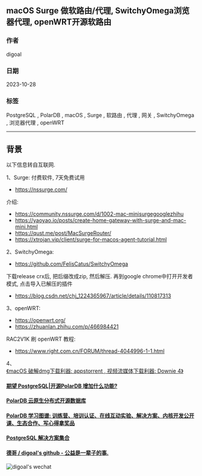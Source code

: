 ## macOS Surge 做软路由/代理, SwitchyOmega浏览器代理, openWRT开源软路由   
      
### 作者      
digoal      
      
### 日期      
2023-10-28      
      
### 标签      
PostgreSQL , PolarDB , macOS , Surge , 软路由 , 代理 , 网关 , SwitchyOmega , 浏览器代理 , openWRT        
      
----      
      
## 背景    
以下信息转自互联网.  
  
1、Surge:  付费软件, 7天免费试用   
- https://nssurge.com/   
  
介绍:   
- https://community.nssurge.com/d/1002-mac-minisurgegooglezhihu  
- https://yaoyao.io/posts/create-home-gateway-with-surge-and-mac-mini.html  
- https://qust.me/post/MacSurgeRouter/  
- https://xtrojan.vip/client/surge-for-macos-agent-tutorial.html  
  
  
2、SwitchyOmega:   
- https://github.com/FelisCatus/SwitchyOmega  
  
下载release crx后, 把后缀改成zip, 然后解压. 再到google chrome中打开开发者模式, 点击导入已解压的插件  
- https://blog.csdn.net/chj_1224365967/article/details/110817313  
  
  
3、openWRT:   
- https://openwrt.org/  
- https://zhuanlan.zhihu.com/p/466984421  
  
RAC2V1K 刷 openWRT 教程:   
- https://www.right.com.cn/FORUM/thread-4044996-1-1.html  
  
4、  
[《macOS 破解dmg下载利器: appstorrent , 视频流媒体下载利器: Downie 4》](../202305/20230522_01.md)    
   
  
  
#### [期望 PostgreSQL|开源PolarDB 增加什么功能?](https://github.com/digoal/blog/issues/76 "269ac3d1c492e938c0191101c7238216")
  
  
#### [PolarDB 云原生分布式开源数据库](https://github.com/ApsaraDB "57258f76c37864c6e6d23383d05714ea")
  
  
#### [PolarDB 学习图谱: 训练营、培训认证、在线互动实验、解决方案、内核开发公开课、生态合作、写心得拿奖品](https://www.aliyun.com/database/openpolardb/activity "8642f60e04ed0c814bf9cb9677976bd4")
  
  
#### [PostgreSQL 解决方案集合](../201706/20170601_02.md "40cff096e9ed7122c512b35d8561d9c8")
  
  
#### [德哥 / digoal's github - 公益是一辈子的事.](https://github.com/digoal/blog/blob/master/README.md "22709685feb7cab07d30f30387f0a9ae")
  
  
![digoal's wechat](../pic/digoal_weixin.jpg "f7ad92eeba24523fd47a6e1a0e691b59")
  
